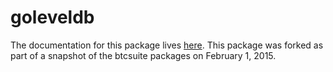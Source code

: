goleveldb
=======

The documentation for this package lives [here](http://godoc.org/github.com/PointCoin/goleveldb). This package was forked as part of a snapshot of the btcsuite packages on February 1, 2015.
